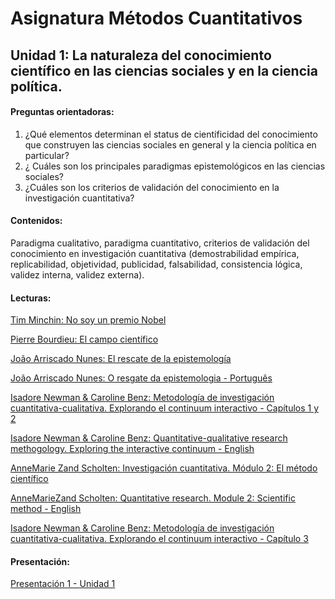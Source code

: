 # Asignatura Métodos Cuantitativos

## Unidad 1: La naturaleza del conocimiento científico en las ciencias sociales y en la ciencia política. 

#### Preguntas orientadoras:

1. ¿Qué elementos determinan el status de cientificidad del conocimiento que construyen las ciencias sociales en general y la ciencia política en particular?
2. ¿ Cuáles son los principales paradigmas epistemológicos en las ciencias sociales?
3. ¿Cuáles son los criterios de validación del conocimiento en la investigación cuantitativa?

#### Contenidos:

Paradigma cualitativo, paradigma cuantitativo, criterios de validación del conocimiento en investigación cuantitativa (demostrabilidad empírica, replicabilidad, objetividad, publicidad, falsabilidad, consistencia lógica, validez interna, validez externa). 

#### Lecturas: 

[Tim Minchin: No soy un premio Nobel](0nosoyunpremionobel.pdf)

[Pierre Bourdieu: El campo científico](1elcampocientifico.pdf)

[João Arriscado Nunes: El rescate de la epistemología](2elrescatedelaepistemolgia.pdf)

[João Arriscado Nunes: O resgate da epistemologia - Português](2oresgatedaepistemologia.pdf)

[Isadore Newman & Caroline Benz: Metodología de investigación cuantitativa-cualitativa. Explorando el continuum interactivo - Capítulos 1 y 2](3metodologíadeinvestigacióncualitativa-cuantitativa_Caps1y2.pdf)

[Isadore Newman & Caroline Benz: Quantitative-qualitative research methogology. Exploring the interactive continuum - English](3quantitative-qualitativeresearchmethodology_fulltext.pdf)

[AnneMarie Zand Scholten: Investigación cuantitativa. Módulo 2: El método científico](4métodocientífico_módulo2.pdf)

[AnneMarieZand Scholten: Quantitative research. Module 2: Scientific method - English](4scientificmethod_module2.pdf)

[Isadore Newman & Caroline Benz: Metodología de investigación cuantitativa-cualitativa. Explorando el continuum interactivo - Capítulo 3](5metodologíadeinvestigacióncualitativa-cuantitativa_Cap3.pdf)

#### Presentación: 

[Presentación 1 - Unidad 1](Presentación1.pdf) 



















